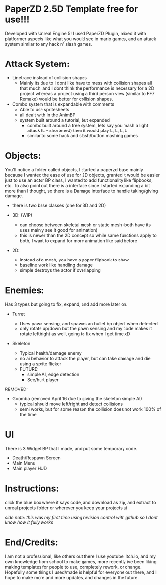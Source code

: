 # PaperZD 2.5D Template free for use!!!

Developed with Unreal Engine 5! I used PaperZD Plugin, mixed it with platformer aspects like what you would see in mario games, and an attack system similar to any hack n' slash games.

# Attack System:
- Linetrace instead of collision shapes
   - Mainly its due to I dont like have to mess with collision shapes all that much, and I dont think the performance is necessary for a 2D project whereas a project using a third person view (similar to FF7 Remake) would be better for collision shapes.
- Combo system that is expandable with comments
   - Able to use spritesheets
   - all dealt with in the AnimBP
   - system built around a tutorial, but expanded
       - combo built around a tree system, lets say you mash a light attack (L - shortened) then it would play L, L, L, L
       - similar to some hack and slash/button mashing games
 
# Objects:

You'll notice a folder called objects, I started a paperzd base mainly because I wanted the ease of use for 2D objects, granted it would be easier just to use an actor BP class, I wanted to add functionality like flipbooks, etc. To also point out there is a interface since I started expanding a bit more than I thought, so there is a Damage interface to handle taking/giving damage.

- there is two base classes (one for 3D and 2D)

- 3D: (WIP)
    - can choose between skeletal mesh or static mesh (both have its uses mainly see it good for animation)
    - this is newer than the 2D concept so while same functions apply to both, I want to expand for more animation like said before
 
- 2D:
   - instead of a mesh, you have a paper flipbook to show
   - baseline work like handling damage
   - simple destroys the actor if overlapping


# Enemies:

Has 3 types but going to fix, expand, and add more later on. 
 
- Turret
   - Uses pawn sensing, and spawns an bullet bp object when detected
   - only rotate up/down but the pawn sensing and my code makes it rotate left/right as well, going to fix when I get time xD
 
- Skeleton
   - Typical health/damage enemy
   - no ai behavior to attack the player, but can take damage and die using a sprite flicker
   - FUTURE:
        - simple AI, edge detection
        - See/hurt player

REMOVED:

- Goomba (removed April 16 due to giving the skeleton simple AI)
   - typical should move left/right and detect collisions
   - semi works, but for some reason the collision does not work 100% of the time


# UI

There is 3 Widget BP that I made, and put some temporary code. 

- Death/Respawn Screen
- Main Menu
- Main player HUD 

# Instructions:

click the blue box where it says code, and download as zip, and extract to unreal projects folder or wherever you keep your projects at

*side note: this was my first time using revision control with github so I dont know how it fully works*

# End/Credits:

I am not a professional, like others out there I use youtube, itch.io, and my own knowledge from school to make games, more recently ive been liking making templates for people to use, completely rework, or change. Hopefully some things I used/made is helpful for everyone out there, and I hope to make more and more updates, and changes in the future.
